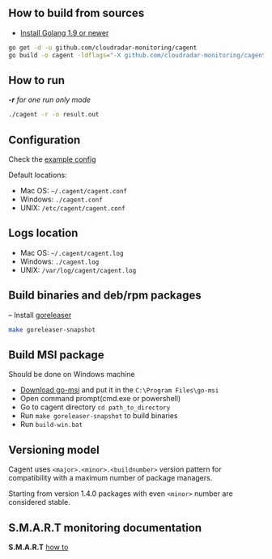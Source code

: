 ## How to build from sources
- [Install Golang 1.9 or newer](https://golang.org/dl/)
```bash
go get -d -u github.com/cloudradar-monitoring/cagent
go build -o cagent -ldflags="-X github.com/cloudradar-monitoring/cagent.Version=$(git --git-dir=$GOPATH/src/github.com/cloudradar-monitoring/cagent/.git describe --always --long --dirty --tag)" github.com/cloudradar-monitoring/cagent/cmd/cagent
```

## How to run
***-r** for _one run only_ mode*
```bash
./cagent -r -o result.out
```

## Configuration
Check the [example config](https://github.com/cloudradar-monitoring/cagent/blob/master/example.config.toml)

Default locations:
* Mac OS: `~/.cagent/cagent.conf`
* Windows: `./cagent.conf`
* UNIX: `/etc/cagent/cagent.conf`

## Logs location
* Mac OS: `~/.cagent/cagent.log`
* Windows: `./cagent.log`
* UNIX: `/var/log/cagent/cagent.log`

## Build binaries and deb/rpm packages
– Install [goreleaser](https://goreleaser.com/introduction/)
```bash
make goreleaser-snapshot
```

## Build MSI package
Should be done on Windows machine
- [Download go-msi](https://github.com/cloudradar-monitoring/go-msi/releases) and put it in the `C:\Program Files\go-msi`
- Open command prompt(cmd.exe or powershell)
- Go to cagent directory `cd path_to_directory`
- Run `make goreleaser-snapshot` to build binaries
- Run `build-win.bat`

## Versioning model
Cagent uses `<major>.<minor>.<buildnumber>` version pattern for compatibility with a maximum number of package managers.

Starting from version 1.4.0 packages with even `<minor>` number are considered stable.

## S.M.A.R.T monitoring documentation
**S.M.A.R.T** [how to](https://github.com/cloudradar-monitoring/cagent/blob/master/SMART.md)
